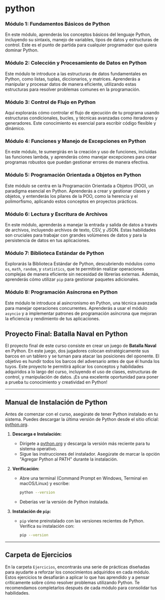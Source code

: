 # python




### Módulo 1: Fundamentos Básicos de Python
En este módulo, aprenderás los conceptos básicos del lenguaje Python, incluyendo su sintaxis, manejo de variables, tipos de datos y estructuras de control. Este es el punto de partida para cualquier programador que quiera dominar Python.

### Módulo 2: Colección y Procesamiento de Datos en Python
Este módulo te introduce a las estructuras de datos fundamentales en Python, como listas, tuplas, diccionarios, y matrices. Aprenderás a manipular y procesar datos de manera eficiente, utilizando estas estructuras para resolver problemas comunes en la programación.

### Módulo 3: Control de Flujo en Python
Aquí explorarás cómo controlar el flujo de ejecución de tu programa usando estructuras condicionales, bucles, y técnicas avanzadas como iteradores y generadores. Este conocimiento es esencial para escribir código flexible y dinámico.

### Módulo 4: Funciones y Manejo de Excepciones en Python
En este módulo, te sumergirás en la creación y uso de funciones, incluidas las funciones lambda, y aprenderás cómo manejar excepciones para crear programas robustos que puedan gestionar errores de manera efectiva.

### Módulo 5: Programación Orientada a Objetos en Python
Este módulo se centra en la Programación Orientada a Objetos (POO), un paradigma esencial en Python. Aprenderás a crear y gestionar clases y objetos, y entenderás los pilares de la POO, como la herencia y el polimorfismo, aplicando estos conceptos en proyectos prácticos.

### Módulo 6: Lectura y Escritura de Archivos
En este módulo, aprenderás a manejar la entrada y salida de datos a través de archivos, incluyendo archivos de texto, CSV, y JSON. Estas habilidades son cruciales para trabajar con grandes volúmenes de datos y para la persistencia de datos en tus aplicaciones.

### Módulo 7: Biblioteca Estándar de Python
Explorarás la Biblioteca Estándar de Python, descubriendo módulos como `os`, `math`, `random`, y `statistics`, que te permitirán realizar operaciones complejas de manera eficiente sin necesidad de librerías externas. Además, aprenderás cómo utilizar `pip` para gestionar paquetes adicionales.

### Módulo 8: Programación Asíncrona en Python
Este módulo te introduce al asincronismo en Python, una técnica avanzada para manejar operaciones concurrentes. Aprenderás a usar el módulo `asyncio` y a implementar patrones de programación asíncrona que mejoran la eficiencia y rendimiento de tus aplicaciones.

## Proyecto Final: Batalla Naval en Python

El proyecto final de este curso consiste en crear un juego de **Batalla Naval** en Python. En este juego, dos jugadores colocan estratégicamente sus barcos en un tablero y se turnan para atacar las posiciones del oponente. El objetivo es hundir todos los barcos del adversario antes de que él hunda los tuyos. Este proyecto te permitirá aplicar los conceptos y habilidades adquiridos a lo largo del curso, incluyendo el uso de clases, estructuras de control, y manipulación de datos. ¡Es una excelente oportunidad para poner a prueba tu conocimiento y creatividad en Python!

---

## Manual de Instalación de Python

Antes de comenzar con el curso, asegúrate de tener Python instalado en tu sistema. Puedes descargar la última versión de Python desde el sitio oficial: [python.org](https://www.python.org/downloads/).

1. **Descarga e Instalación:**
   - Dirígete a [python.org](https://www.python.org/downloads/) y descarga la versión más reciente para tu sistema operativo.
   - Sigue las instrucciones del instalador. Asegúrate de marcar la opción "Agregar Python al PATH" durante la instalación.

2. **Verificación:**
   - Abre una terminal (Command Prompt en Windows, Terminal en macOS/Linux) y escribe:
     ```bash
     python --version
     ```
   - Deberías ver la versión de Python instalada.

3. **Instalación de `pip`:**
   - `pip` viene preinstalado con las versiones recientes de Python. Verifica su instalación con:
     ```bash
     pip --version
     ```

---

## Carpeta de Ejercicios

En la carpeta `Ejercicios`, encontrarás una serie de prácticas diseñadas para ayudarte a reforzar los conocimientos adquiridos en cada módulo. Estos ejercicios te desafiarán a aplicar lo que has aprendido y a pensar críticamente sobre cómo resolver problemas utilizando Python. Te recomendamos completarlos después de cada módulo para consolidar tus habilidades.

